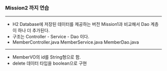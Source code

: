 ### Mission2 까지 연습
--- 
- H2 Database에 저장된 데이터를 제공하는 버전 Mission1과 비교해서 Dao 계층이 하나 더 추가된다. 
- 구조는 Controller - Service - Dao 이다. 
- MemberController.java MemberService.java MemberDao.java
--- 
- MemberVO의 id를 String형으로 함.
- delete 데이터 타입을 boolean으로 구현
